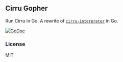 
Cirru Gopher
------

Run Cirru in Go. A rewrite of [`cirru-interpreter`][interpreter] in Go.

[interpreter]: https://github.com/Cirru/cirru-interpreter

[![GoDoc](https://godoc.org/github.com/Cirru/cirru-gopher?status.png)](https://godoc.org/github.com/Cirru/cirru-gopher)

### License

MIT